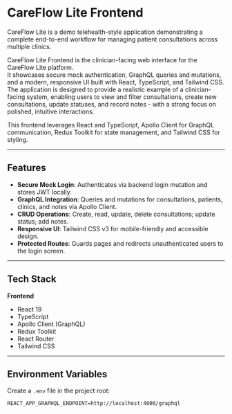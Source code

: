 # CareFlow Lite Frontend

CareFlow Lite is a demo telehealth-style application demonstrating a complete end-to-end workflow for managing patient consultations across multiple clinics.

CareFlow Lite Frontend is the clinician-facing web interface for the CareFlow Lite platform.  
It showcases secure mock authentication, GraphQL queries and mutations, and a modern, responsive UI built with React, TypeScript, and Tailwind CSS.  
The application is designed to provide a realistic example of a clinician-facing system, enabling users to view and filter consultations, create new consultations, update statuses, and record notes - with a strong focus on polished, intuitive interactions.

This frontend leverages React and TypeScript, Apollo Client for GraphQL communication, Redux Toolkit for state management, and Tailwind CSS for styling.

---

## Features
- **Secure Mock Login**: Authenticates via backend login mutation and stores JWT locally.
- **GraphQL Integration**: Queries and mutations for consultations, patients, clinics, and notes via Apollo Client.
- **CRUD Operations**: Create, read, update, delete consultations; update status; add notes.
- **Responsive UI**: Tailwind CSS v3 for mobile-friendly and accessible design.
- **Protected Routes**: Guards pages and redirects unauthenticated users to the login screen.

---

## Tech Stack
**Frontend**
- React 19
- TypeScript
- Apollo Client (GraphQL)
- Redux Toolkit
- React Router
- Tailwind CSS

---

## Environment Variables
Create a `.env` file in the project root:

```env
REACT_APP_GRAPHQL_ENDPOINT=http://localhost:4000/graphql
